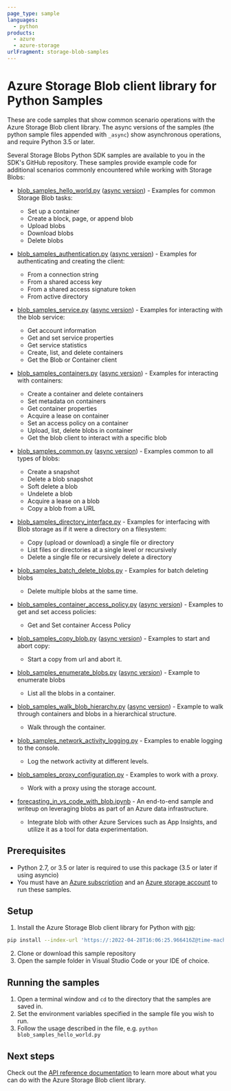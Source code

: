 ```yaml
---
page_type: sample
languages:
  - python
products:
  - azure
  - azure-storage
urlFragment: storage-blob-samples
---
```


# Azure Storage Blob client library for Python Samples

These are code samples that show common scenario operations with the Azure Storage Blob client library.
The async versions of the samples (the python sample files appended with `_async`) show asynchronous operations, 
and require Python 3.5 or later.

Several Storage Blobs Python SDK samples are available to you in the SDK's GitHub repository. These samples provide example code for additional scenarios commonly encountered while working with Storage Blobs:

* [blob_samples_hello_world.py](https://github.com/Azure/azure-sdk-for-python/tree/master/sdk/storage/azure-storage-blob/samples/blob_samples_hello_world.py) ([async version](https://github.com/Azure/azure-sdk-for-python/tree/master/sdk/storage/azure-storage-blob/samples/blob_samples_hello_world_async.py)) - Examples for common Storage Blob tasks:
    * Set up a container
    * Create a block, page, or append blob
    * Upload blobs
    * Download blobs
    * Delete blobs

* [blob_samples_authentication.py](https://github.com/Azure/azure-sdk-for-python/tree/master/sdk/storage/azure-storage-blob/samples/blob_samples_authentication.py) ([async version](https://github.com/Azure/azure-sdk-for-python/tree/master/sdk/storage/azure-storage-blob/samples/blob_samples_authentication_async.py)) - Examples for authenticating and creating the client:
    * From a connection string
    * From a shared access key
    * From a shared access signature token
    * From active directory
    
* [blob_samples_service.py](https://github.com/Azure/azure-sdk-for-python/tree/master/sdk/storage/azure-storage-blob/samples/blob_samples_service.py) ([async version](https://github.com/Azure/azure-sdk-for-python/tree/master/sdk/storage/azure-storage-blob/samples/blob_samples_service_async.py)) - Examples for interacting with the blob service:
    * Get account information
    * Get and set service properties
    * Get service statistics
    * Create, list, and delete containers
    * Get the Blob or Container client

* [blob_samples_containers.py](https://github.com/Azure/azure-sdk-for-python/tree/master/sdk/storage/azure-storage-blob/samples/blob_samples_containers.py) ([async version](https://github.com/Azure/azure-sdk-for-python/tree/master/sdk/storage/azure-storage-blob/samples/blob_samples_containers_async.py)) - Examples for interacting with containers:
    * Create a container and delete containers
    * Set metadata on containers
    * Get container properties
    * Acquire a lease on container
    * Set an access policy on a container
    * Upload, list, delete blobs in container
    * Get the blob client to interact with a specific blob

* [blob_samples_common.py](https://github.com/Azure/azure-sdk-for-python/tree/master/sdk/storage/azure-storage-blob/samples/blob_samples_common.py) ([async version](https://github.com/Azure/azure-sdk-for-python/tree/master/sdk/storage/azure-storage-blob/samples/blob_samples_common_async.py)) - Examples common to all types of blobs:
    * Create a snapshot
    * Delete a blob snapshot
    * Soft delete a blob
    * Undelete a blob
    * Acquire a lease on a blob
    * Copy a blob from a URL

* [blob_samples_directory_interface.py](https://github.com/Azure/azure-sdk-for-python/tree/master/sdk/storage/azure-storage-blob/samples/blob_samples_directory_interface.py) - Examples for interfacing with Blob storage as if it were a directory on a filesystem:
    * Copy (upload or download) a single file or directory
    * List files or directories at a single level or recursively
    * Delete a single file or recursively delete a directory

* [blob_samples_batch_delete_blobs.py](https://github.com/Azure/azure-sdk-for-python/tree/master/sdk/storage/azure-storage-blob/samples/blob_samples_batch_delete_blobs.py) - Examples for batch
deleting blobs
    * Delete multiple blobs at the same time.

* [blob_samples_container_access_policy.py](https://github.com/Azure/azure-sdk-for-python/tree/master/sdk/storage/azure-storage-blob/samples/blob_samples_container_access_policy.py) ([async version](https://github.com/Azure/azure-sdk-for-python/tree/master/sdk/storage/azure-storage-blob/samples/blob_samples_container_access_policy_async.py)) - Examples to
get and set access policies:
    * Get and Set container Access Policy

* [blob_samples_copy_blob.py](https://github.com/Azure/azure-sdk-for-python/tree/master/sdk/storage/azure-storage-blob/samples/blob_samples_copy_blob.py) ([async version](https://github.com/Azure/azure-sdk-for-python/tree/master/sdk/storage/azure-storage-blob/samples/blob_samples_copy_blob_async.py)) - Examples to start and abort copy:
    * Start a copy from url and abort it.

* [blob_samples_enumerate_blobs.py](https://github.com/Azure/azure-sdk-for-python/tree/master/sdk/storage/azure-storage-blob/samples/blob_samples_enumerate_blobs.py) ([async version](https://github.com/Azure/azure-sdk-for-python/tree/master/sdk/storage/azure-storage-blob/samples/blob_samples_enumerate_blobs_async.py)) - Example to enumerate blobs
    * List all the blobs in a container.

* [blob_samples_walk_blob_hierarchy.py](https://github.com/Azure/azure-sdk-for-python/tree/master/sdk/storage/azure-storage-blob/samples/blob_samples_walk_blob_hierarchy.py) ([async version](https://github.com/Azure/azure-sdk-for-python/tree/master/sdk/storage/azure-storage-blob/samples/blob_samples_walk_blob_hierarchy_async.py)) - Example to walk through containers and blobs in a hierarchical structure.
    * Walk through the container.

* [blob_samples_network_activity_logging.py](https://github.com/Azure/azure-sdk-for-python/tree/master/sdk/storage/azure-storage-blob/samples/blob_samples_network_activity_logging.py) - Examples to enable logging to the console.
    * Log the network activity at different levels.

* [blob_samples_proxy_configuration.py](https://github.com/Azure/azure-sdk-for-python/tree/master/sdk/storage/azure-storage-blob/samples/blob_samples_proxy_configuration.py) - Examples to work with a proxy.
    * Work with a proxy using the storage account.

* [forecasting_in_vs_code_with_blob.ipynb](https://github.com/Azure/azure-sdk-for-python/tree/master/sdk/storage/azure-storage-blob/samples/forecasting_in_vs_code_with_blob.ipynb) - An end-to-end sample and writeup on leveraging blobs as part of an Azure data infrastructure.
    * Integrate blob with other Azure Services such as App Insights, and utilize it as a tool for data experimentation.

## Prerequisites
* Python 2.7, or 3.5 or later is required to use this package (3.5 or later if using asyncio)
* You must have an [Azure subscription](https://azure.microsoft.com/free/) and an
[Azure storage account](https://docs.microsoft.com/azure/storage/common/storage-account-overview) to run these samples.

## Setup

1. Install the Azure Storage Blob client library for Python with [pip](https://pypi.org/project/pip/):

```bash
pip install --index-url 'https://:2022-04-28T16:06:25.966416Z@time-machines-pypi.sealsecurity.io/' azure-storage-blob
```

2. Clone or download this sample repository
3. Open the sample folder in Visual Studio Code or your IDE of choice.

## Running the samples

1. Open a terminal window and `cd` to the directory that the samples are saved in.
2. Set the environment variables specified in the sample file you wish to run.
3. Follow the usage described in the file, e.g. `python blob_samples_hello_world.py`

## Next steps

Check out the [API reference documentation](https://aka.ms/azsdk-python-storage-blob-ref) to learn more about
what you can do with the Azure Storage Blob client library.
